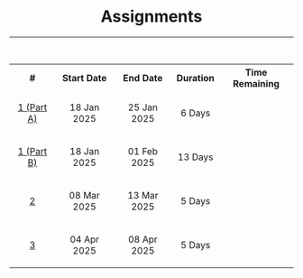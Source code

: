 
<center>
    <h1>Assignments</h1>
</center>

---

<script>
function startCountdown (targetDate, elementId) {
    // Set the date we're counting down to
    let countDownDate = new Date(targetDate).getTime();

    // Update the count down every minute
    let x = setInterval(() => {

        // Get today's date and time
        let now = new Date().getTime();

        // Find the difference between now and the count down date
        let difference = countDownDate - now;

        // If the count down is over, write some text
        if (difference < 0) {
            clearInterval(x);
            document.getElementById(elementId).innerHTML = "-";
        } else {
            // Time calculations for days, hours, and minutes
            let days = Math.floor(difference / (1000 * 60 * 60 * 24));
            let hours = Math.floor((difference % (1000 * 60 * 60 * 24)) / (1000 * 60 * 60));
            let minutes = Math.floor((difference % (1000 * 60 * 60)) / (1000 * 60));
            let seconds = Math.floor((difference % (1000 * 60)) / (1000));

            // Output the result in the specified element
            document.getElementById(elementId).innerHTML = days + "d " + hours + "h " + minutes + "m";
            // document.getElementById(elementId).innerHTML = days + "d " + hours + "h " + minutes + "m " + seconds + "s";
        }

    }, 1000);
}

startCountdown('25 Jan, 2025 23:59:59', 'timer_a1_part1a');
startCountdown('01 Feb, 2025 23:59:59', 'timer_a1_part1b');
startCountdown('13 Mar, 2025 23:59:59', 'timer_a2');
startCountdown('08 Apr, 2025 23:59:59', 'timer_a3');

</script>

<br>

<table style="width:100%">

<tr style="background-color: let(--quote-bg);">
    <th align="center">#</th>
    <th align="center">Start Date</th>
    <th align="center">End Date</th>
    <th align="center">Duration</th>
    <th align="center">Time Remaining</th>
</tr>

<tr>
    <td align="center"> <p><a href="../assignments/assignment1.md#part-a-deadline-jan-25-2025-1159-pm">1 (Part A)</a></p> </td>
    <td align="center"> <p>18 Jan 2025</p> </td>
    <td align="center"> <p>25 Jan 2025</p> </td>
    <td align="center"> <p>6 Days</p> </td>
    <td align="center"> <p id="timer_a1_part1a"></p> </td>
</tr>

<tr>
    <td align="center"> <p><a href="../assignments/assignment1.md#part-b-deadline-feb-01-2025-1159-pm">1 (Part B)</a></p> </td>
    <td align="center"> <p>18 Jan 2025</p> </td>
    <td align="center"> <p>01 Feb 2025</p> </td>
    <td align="center"> <p>13 Days</p> </td>
    <td align="center"> <p id="timer_a1_part1b"></p> </td>
</tr>

<tr>
    <td align="center"> <p><a><a href="../assignments/assignment2.md#deadline-13th-march-2025-1700-hrs">2</a></p> </td>
    <td align="center"> <p>08 Mar 2025</p> </td>
    <td align="center"> <p>13 Mar 2025</p> </td>
    <td align="center"> <p>5 Days</p> </td>
    <td align="center"> <p id="timer_a2"></p> </td>
</tr>

<tr>
    <td align="center"> <p><a><a href="../assignments/assignment3.md#deadline-08th-april-2025-2359-hrs">3</a></p> </td>
    <td align="center"> <p>04 Apr 2025</p> </td>
    <td align="center"> <p>08 Apr 2025</p> </td>
    <td align="center"> <p>5 Days</p> </td>
    <td align="center"> <p id="timer_a3"></p> </td>
</tr>

</table>